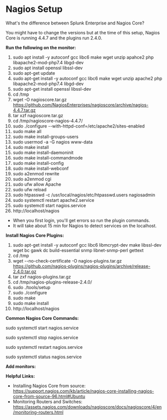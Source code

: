 # Nagios Setup

What's the difference between Splunk Enterprise and Nagios Core? 


You might have to change the versions but at the time of this setup, Nagios Core is running 4.4.7 and the plugins run 2.4.0.

**Run the following on the monitor:**
1. sudo apt install -y autoconf gcc libc6 make wget unzip apahce2 php libapache2-mod-php7.4 libgd-dev
2. sudo apt install openssl libssl-dev
3. sudo apt-get update
4. sudo apt-get install -y autoconf gcc libc6 make wget unzip apache2 php libapache2-mod-php7.4 libgd-dev
5. sudo apt-get install openssl libssl-dev
6. cd /tmp
7. wget -O nagioscore.tar.gz https://github.com/NagiosEnterprises/nagioscore/archive/nagios-4.4.7.tar.gz
8. tar xzf nagioscore.tar.gz
9. cd /tmp/nagioscore-nagios-4.4.7/
10. sudo ./configure --with-httpd-conf=/etc/apache2/sites-enabled
11. sudo make all
12. sudo make install-groups-users
13. sudo usermod -a -G nagios www-data
14. sudo make install
15. sudo make install-daemoninit
16. sudo make install-commandmode
17. sudo make install-config
18. sudo make install-webconf
19. sudo a2enmod rewrite
20. sudo a2enmod cgi
21. sudo ufw allow Apache
22. sudo ufw reload
23. sudo htpasswd -c /usr/local/nagios/etc/htpasswd.users nagiosadmin
24. sudo systemctl restart apache2.service
25. sudo systemctl start nagios.service
26. http://localhost/nagios
- When you first login, you'll get errors so run the plugin commands. 
- It will take about 15 min for Nagios to detect services on the localhost. 

**Install Nagios Core Plugins:**
1. sudo apt-get install -y autoconf gcc libc6 libmcrypt-dev make libssl-dev wget bc gawk dc build-essential snmp libnet-snmp-perl gettext
2. cd /tmp
3. wget --no-check-certificate -O nagios-plugins.tar.gz https://github.com/nagios-plugins/nagios-plugins/archive/release-2.4.0.tar.gz
4. tar zxf nagios-plugins.tar.gz
5. cd /tmp/nagios-plugins-release-2.4.0/
6. sudo ./tools/setup
7. sudo ./configure
8. sudo make
9. sudo make install
10. http://localhost/nagios


**Common Nagios Core Commands:**

sudo systemctl start nagios.service

sudo systemctl stop nagios.service

sudo systemctl restart nagios.service

sudo systemctl status nagios.service


**Add monitors:**



**Helpful Links:**
- Installing Nagios Core from source: https://support.nagios.com/kb/article/nagios-core-installing-nagios-core-from-source-96.html#Ubuntu
- Monitoring Routers and Switches: https://assets.nagios.com/downloads/nagioscore/docs/nagioscore/4/en/monitoring-routers.html
